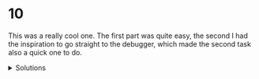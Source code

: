 # 10

This was a really cool one. The first part was quite easy, the second I had the inspiration to go straight to the debugger, which made the second task also a quick one to do.

<details>
  <summary>Solutions</summary>
  <ol>
    <li>13440</li>
    <li>PBZGRAZA</li>
  </ol>
</details>
